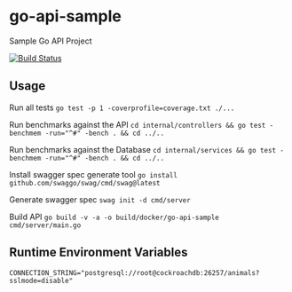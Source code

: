 # go-api-sample
Sample Go API Project

[![Build Status](https://drone.onebytedata.net/api/badges/JustSomeHack/go-api-sample/status.svg)](https://drone.onebytedata.net/JustSomeHack/go-api-sample)

## Usage

Run all tests `go test -p 1 -coverprofile=coverage.txt ./...`

Run benchmarks against the API `cd internal/controllers && go test -benchmem -run="^#" -bench . && cd ../..`

Run benchmarks against the Database `cd internal/services && go test -benchmem -run="^#" -bench . && cd ../..`

Install swagger spec generate tool `go install github.com/swaggo/swag/cmd/swag@latest`

Generate swagger spec `swag init -d cmd/server`

Build API `go build -v -a -o build/docker/go-api-sample cmd/server/main.go`

## Runtime Environment Variables

`CONNECTION_STRING="postgresql://root@cockroachdb:26257/animals?sslmode=disable"`

